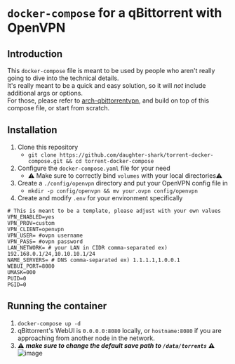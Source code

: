 # `docker-compose` for a qBittorrent with OpenVPN

## Introduction
This `docker-compose` file is meant to be used by people who aren't really going to dive into the technical details.  
It's really meant to be a quick and easy solution, so it will *not* include additional args or options.  
For those, please refer to [arch-qbittorrentvpn](https://github.com/binhex/arch-qbittorrentvpn), and build on top of this compose file, or start from scratch.

## Installation
1. Clone this repository
    * `git clone https://github.com/daughter-shark/torrent-docker-compose.git && cd torrent-docker-compose`
2. Configure the `docker-compose.yaml` file for your need  
    * ⚠️ Make sure to correctly bind `volumes` with your local directories⚠️
3. Create a `./config/openvpn` directory and put your OpenVPN config file in
    * `mkdir -p config/openvpn && mv your.ovpn config/openvpn`
4. Create and modify `.env` for your environment specifically
```.env
# This is meant to be a template, please adjust with your own values
VPN_ENABLED=yes
VPN_PROV=custom
VPN_CLIENT=openvpn
VPN_USER= #ovpn username
VPN_PASS= #ovpn password
LAN_NETWORK= # your LAN in CIDR comma-separated ex) 192.168.0.1/24,10.10.10.1/24
NAME_SERVERS= # DNS comma-separated ex) 1.1.1.1,1.0.0.1
WEBUI_PORT=8080
UMASK=000
PUID=0
PGID=0
```
## Running the container
1. `docker-compose up -d`
2. qBittorrent's WebUI is `0.0.0.0:8080` locally, or `hostname:8080` if you are approaching from another node in the network.
3. ⚠️ ***make sure to change the default save path to `/data/torrents`*** ⚠️
![image](https://user-images.githubusercontent.com/74416098/204620875-b6638307-0337-461b-a4ad-7ae60ae395b5.png)
